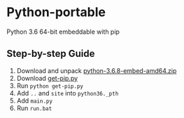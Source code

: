# Python-portable
Python 3.6 64-bit embeddable with pip

## Step-by-step Guide

1. Download and unpack [python-3.6.8-embed-amd64.zip](https://www.python.org/ftp/python/3.6.8/python-3.6.8-embed-amd64.zip)
2. Download [get-pip.py](https://bootstrap.pypa.io/pip/3.6/get-pip.py)
3. Run `python get-pip.py`
4. Add `..` and `site` into `python36._pth`
5. Add `main.py`
6. Run `run.bat`
